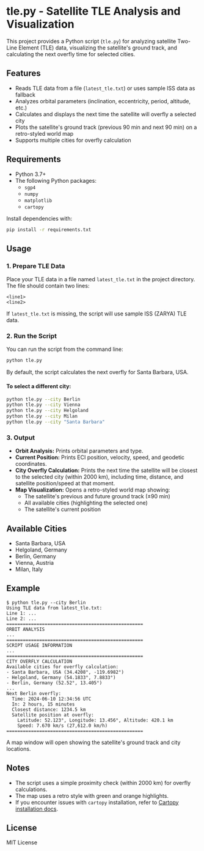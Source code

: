 # tle.py - Satellite TLE Analysis and Visualization

This project provides a Python script (`tle.py`) for analyzing satellite Two-Line Element (TLE) data, visualizing the satellite's ground track, and calculating the next overfly time for selected cities.

## Features
- Reads TLE data from a file (`latest_tle.txt`) or uses sample ISS data as fallback
- Analyzes orbital parameters (inclination, eccentricity, period, altitude, etc.)
- Calculates and displays the next time the satellite will overfly a selected city
- Plots the satellite's ground track (previous 90 min and next 90 min) on a retro-styled world map
- Supports multiple cities for overfly calculation

## Requirements
- Python 3.7+
- The following Python packages:
  - `sgp4`
  - `numpy`
  - `matplotlib`
  - `cartopy`

Install dependencies with:
```bash
pip install -r requirements.txt
```

## Usage

### 1. Prepare TLE Data
Place your TLE data in a file named `latest_tle.txt` in the project directory. The file should contain two lines:
```
<line1>
<line2>
```
If `latest_tle.txt` is missing, the script will use sample ISS (ZARYA) TLE data.

### 2. Run the Script
You can run the script from the command line:
```bash
python tle.py
```
By default, the script calculates the next overfly for Santa Barbara, USA.

#### To select a different city:
```bash
python tle.py --city Berlin
python tle.py --city Vienna
python tle.py --city Helgoland
python tle.py --city Milan
python tle.py --city "Santa Barbara"
```

### 3. Output
- **Orbit Analysis:** Prints orbital parameters and type.
- **Current Position:** Prints ECI position, velocity, speed, and geodetic coordinates.
- **City Overfly Calculation:** Prints the next time the satellite will be closest to the selected city (within 2000 km), including time, distance, and satellite position/speed at that moment.
- **Map Visualization:** Opens a retro-styled world map showing:
  - The satellite's previous and future ground track (±90 min)
  - All available cities (highlighting the selected one)
  - The satellite's current position

## Available Cities
- Santa Barbara, USA
- Helgoland, Germany
- Berlin, Germany
- Vienna, Austria
- Milan, Italy

## Example
```
$ python tle.py --city Berlin
Using TLE data from latest_tle.txt:
Line 1: ...
Line 2: ...
==================================================
ORBIT ANALYSIS
...
==================================================
SCRIPT USAGE INFORMATION
...
==================================================
CITY OVERFLY CALCULATION
Available cities for overfly calculation:
- Santa Barbara, USA (34.4208°, -119.6982°)
- Helgoland, Germany (54.1833°, 7.8833°)
- Berlin, Germany (52.52°, 13.405°)
...
Next Berlin overfly:
  Time: 2024-06-10 12:34:56 UTC
  In: 2 hours, 15 minutes
  Closest distance: 1234.5 km
  Satellite position at overfly:
    Latitude: 52.123°, Longitude: 13.456°, Altitude: 420.1 km
    Speed: 7.670 km/s (27,612.0 km/h)
==================================================
```
A map window will open showing the satellite's ground track and city locations.

## Notes
- The script uses a simple proximity check (within 2000 km) for overfly calculations.
- The map uses a retro style with green and orange highlights.
- If you encounter issues with `cartopy` installation, refer to [Cartopy installation docs](https://scitools.org.uk/cartopy/docs/latest/installing.html).

## License
MIT License 